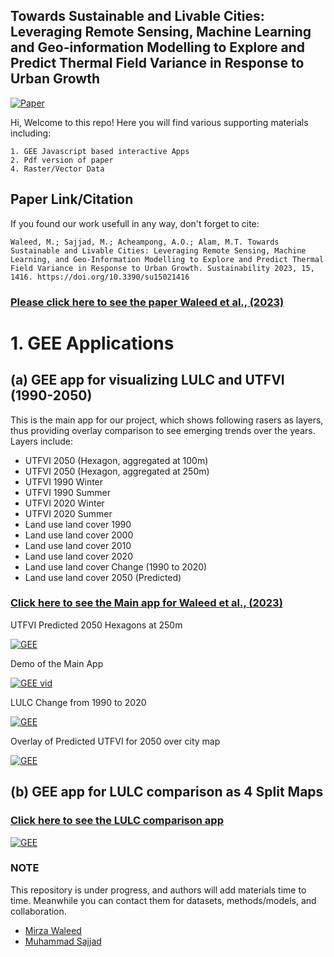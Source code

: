 ## Towards Sustainable and Livable Cities: Leveraging Remote Sensing, Machine Learning and Geo-information Modelling to Explore and Predict Thermal Field Variance in Response to Urban Growth

[![Paper](https://i.imgur.com/9U5pKD4.png)](https://www.mdpi.com/2071-1050/15/2/1416)

Hi, Welcome to this repo!
Here you will find various supporting materials including:

    1. GEE Javascript based interactive Apps
    2. Pdf version of paper
    4. Raster/Vector Data

## Paper Link/Citation
If you found our work usefull in any way, don't forget to cite:
```
Waleed, M.; Sajjad, M.; Acheampong, A.O.; Alam, M.T. Towards Sustainable and Livable Cities: Leveraging Remote Sensing, Machine Learning, and Geo-Information Modelling to Explore and Predict Thermal Field Variance in Response to Urban Growth. Sustainability 2023, 15, 1416. https://doi.org/10.3390/su15021416
```

### [Please click here to see the paper Waleed et al., (2023)](https://www.mdpi.com/2071-1050/15/2/1416)


# 1. GEE Applications
## (a) GEE app for visualizing LULC and UTFVI (1990-2050)

This is the main app for our project, which shows following rasers as layers, thus providing overlay comparison to see emerging trends over the years. Layers include:
- UTFVI 2050 (Hexagon, aggregated at 100m)
- UTFVI 2050 (Hexagon, aggregated at 250m)
- UTFVI 1990 Winter
- UTFVI 1990 Summer
- UTFVI 2020 Winter
- UTFVI 2020 Summer
- Land use land cover 1990
- Land use land cover 2000
- Land use land cover 2010
- Land use land cover 2020
- Land use land cover Change (1990 to 2020)
- Land use land cover 2050 (Predicted)

### **[Click here to see the Main app for Waleed et al., (2023)](https://waleedgis.users.earthengine.app/view/bwp-lulc-utfvi)**

UTFVI Predicted 2050 Hexagons at 250m 

[![GEE](https://imgur.com/ThlrNW8.png)](https://waleedgis.users.earthengine.app/view/bwp-lulc-utfvi)

Demo of the Main App

[![GEE vid](https://imgur.com/4kTLCOK.gif)](https://waleedgis.users.earthengine.app/view/bwp-lulc-utfvi)

LULC Change from 1990 to 2020

[![GEE](https://imgur.com/trDDU4m.png)](https://waleedgis.users.earthengine.app/view/bwp-lulc-utfvi)

Overlay of Predicted UTFVI for 2050 over city map

[![GEE](https://imgur.com/IjxOTnc.png)](https://waleedgis.users.earthengine.app/view/bwp-lulc-utfvi)

## (b) GEE app for LULC comparison as 4 Split Maps

### **[Click here to see the LULC comparison app](https://waleedgis.users.earthengine.app/view/bwp-split-map)**

[![GEE](https://imgur.com/mKC63jR.png)](https://waleedgis.users.earthengine.app/view/bwp-split-map)

### NOTE
This repository is under progress, and authors will add materials time to time. Meanwhile you can contact them for datasets, methods/models, and collaboration.

- [Mirza Waleed](mailto:waleedgeo@outlook.com)
- [Muhammad Sajjad](mailto:mah.sajjad@hotmail.com)
